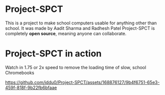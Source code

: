 # Project-SPCT
This is a project to make school computers usable for anything other than school. It was made by Aadit Sharma and Radhesh Patel
Project-SPCT is completely **open source**, meaning anyone can collaborate. 
# Project-SPCT in action
<p>Watch in 1.75 or 2x speed to remove the loading time of slow, school Chromebooks</p>


https://github.com/iddu0/Project-SPCT/assets/168876127/9b4f6751-65e3-459f-818f-9b22fb6bfaae




